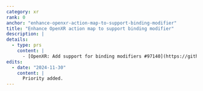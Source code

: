 ```yaml
---
category: xr
rank: 0
anchor: "enhance-openxr-action-map-to-support-binding-modifier"
title: "Enhance OpenXR action map to support binding modifier"
description: |
details:
  - type: prs
    content: |
      - [OpenXR: Add support for binding modifiers #97140](https://github.com/godotengine/godot/pull/97140)
edits:
  - date: "2024-11-30"
    content: |
      Priority added.
---
```

